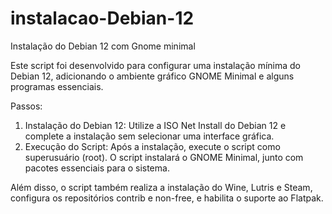 # instalacao-Debian-12
Instalação do Debian 12 com Gnome minimal

Este script foi desenvolvido para configurar uma instalação mínima do Debian 12, adicionando o ambiente gráfico GNOME Minimal e alguns programas essenciais.

Passos:
  1. Instalação do Debian 12: Utilize a ISO Net Install do Debian 12 e complete a instalação sem selecionar uma interface gráfica.
  2. Execução do Script: Após a instalação, execute o script como superusuário (root). O script instalará o GNOME Minimal, junto com pacotes essenciais para o sistema.

Além disso, o script também realiza a instalação do Wine, Lutris e Steam, configura os repositórios contrib e non-free, e habilita o suporte ao Flatpak.
